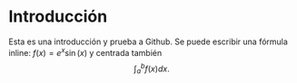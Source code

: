# Introducción

Esta es una introducción y prueba a Github. Se puede escribir una fórmula inline: $f(x)=e^x\sin(x)$ y centrada también $$\int_a^b f(x) dx.$$
